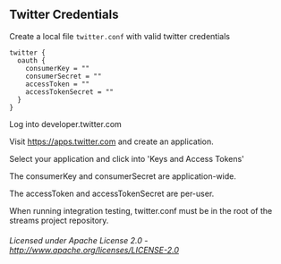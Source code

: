 ## Twitter Credentials

Create a local file `twitter.conf` with valid twitter credentials

    twitter {
      oauth {
        consumerKey = ""
        consumerSecret = ""
        accessToken = ""
        accessTokenSecret = ""
      }
    }

Log into developer.twitter.com

Visit https://apps.twitter.com and create an application.

Select your application and click into 'Keys and Access Tokens'

The consumerKey and consumerSecret are application-wide.

The accessToken and accessTokenSecret are per-user.

When running integration testing, twitter.conf must be in the root of the streams project repository.

###### Licensed under Apache License 2.0 - http://www.apache.org/licenses/LICENSE-2.0

